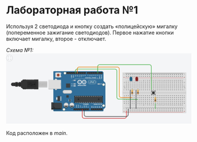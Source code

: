 # Лабораторная работа №1

Используя 2 светодиода и кнопку создать «полицейскую»
мигалку (попеременное зажигание светодиодов). Первое нажатие кнопки
включает мигалку, второе - отключает.

_Схема №1:_
![res1](https://github.com/ArtemDyrdin/MCprogramming/blob/main/lab_1/res/res1.jpg)

Код расположен в _main_.